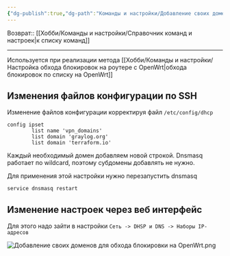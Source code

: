 ```yaml
---
{"dg-publish":true,"dg-path":"Команды и настройки/Добавление своих доменов для обхода блокировки на OpenWrt.md","permalink":"/komandy-i-nastrojki/dobavlenie-svoih-domenov-dlya-obhoda-blokirovki-na-open-wrt/"}
---
```


Возврат:: [[Хобби/Команды и настройки/Справочник команд и настроек\|к списку команд]]

---
Используется при реализации метода [[Хобби/Команды и настройки/Настройка обхода блокировок на роутере с OpenWrt\|обхода блокировок по списку на OpenWrt]] 
## Изменения файлов конфигурации по SSH

Изменение файлов конфигурации корректируя файл `/etc/config/dhcp`

```shell
config ipset
        list name 'vpn_domains'
        list domain 'graylog.org'
        list domain 'terraform.io'
```

Каждый необходимый домен добавляем новой строкой. Dnsmasq работает по wildcard, поэтому субдомены добавлять не нужно.

Для применения этой настройки нужно перезапустить dnsmasq

```
service dnsmasq restart
```

## Изменение настроек через веб интерфейс

Для этого надо зайти в настройки `Сеть -> DHSP и DNS -> Наборы IP-адресов`

![Добавление своих доменов для обхода блокировки на OpenWrt.png](/img/user/%D0%98%D1%81%D1%85%D0%BE%D0%B4%D0%BD%D0%B8%D0%BA%D0%B8/%D0%94%D0%BE%D0%B1%D0%B0%D0%B2%D0%BB%D0%B5%D0%BD%D0%B8%D0%B5%20%D1%81%D0%B2%D0%BE%D0%B8%D1%85%20%D0%B4%D0%BE%D0%BC%D0%B5%D0%BD%D0%BE%D0%B2%20%D0%B4%D0%BB%D1%8F%20%D0%BE%D0%B1%D1%85%D0%BE%D0%B4%D0%B0%20%D0%B1%D0%BB%D0%BE%D0%BA%D0%B8%D1%80%D0%BE%D0%B2%D0%BA%D0%B8%20%D0%BD%D0%B0%20OpenWrt.png)
